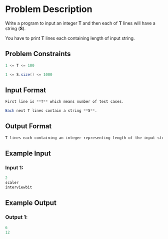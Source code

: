# Problem Description
Write a program to input an integer **T** and then each of **T** lines will have a string (**S**).

You have to print **T** lines each containing length of input string.



## Problem Constraints
```java
1 <= T <= 100

1 <= S.size() <= 1000
```


## Input Format
```java
First line is **T** which means number of test cases.

Each next T lines contain a string **S**.
```


## Output Format
```java
T lines each containing an integer representing length of the input string.
```


## Example Input
### Input 1:

```java
2
scaler
interviewbit
```

## Example Output
### Output 1:
```java
6
12
```